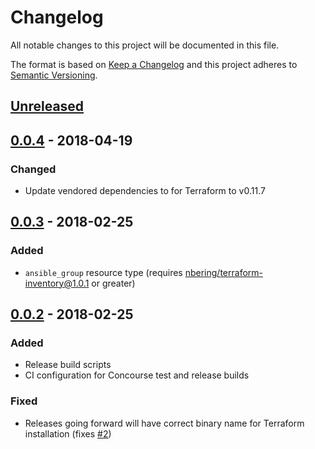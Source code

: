 # Changelog
All notable changes to this project will be documented in this file.

The format is based on [Keep a Changelog](http://keepachangelog.com/en/1.0.0/)
and this project adheres to [Semantic Versioning](http://semver.org/spec/v2.0.0.html).

## [Unreleased]

## [0.0.4] - 2018-04-19
### Changed
- Update vendored dependencies to for Terraform to v0.11.7

## [0.0.3] - 2018-02-25
### Added
- `ansible_group` resource type (requires [nbering/terraform-inventory@1.0.1](https://github.com/nbering/terraform-inventory/releases/tag/v1.0.1) or greater)
## [0.0.2] - 2018-02-25
### Added
- Release build scripts
- CI configuration for Concourse test and release builds

### Fixed
- Releases going forward will have correct binary name for Terraform installation (fixes [#2](https://github.com/nbering/terraform-provider-ansible/issues/2))

[Unreleased]: https://github.com/nbering/terraform-provider-ansible/compare/v0.0.4...HEAD
[0.0.4]: https://github.com/nbering/terraform-provider-ansible/compare/v0.0.3...v0.0.4
[0.0.3]: https://github.com/nbering/terraform-provider-ansible/compare/v0.0.2...v0.0.3
[0.0.2]: https://github.com/nbering/terraform-provider-ansible/compare/v0.0.1...v0.0.2
